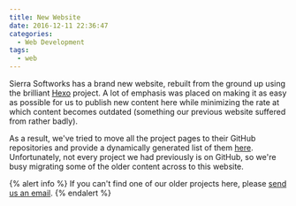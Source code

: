 ```yaml
---
title: New Website
date: 2016-12-11 22:36:47
categories:
  - Web Development
tags:
  - web
---
```

Sierra Softworks has a brand new website, rebuilt from the ground up using the
brilliant [Hexo][hexo] project. A lot of emphasis was placed on making it as
easy as possible for us to publish new content here while minimizing the rate
at which content becomes outdated (something our previous website suffered
from rather badly).

As a result, we've tried to move all the project pages to their GitHub repositories
and provide a dynamically generated list of them [here](/projects/). Unfortunately,
not every project we had previously is on GitHub, so we're busy migrating some
of the older content across to this website.

{% alert info %}
If you can't find one of our older projects here, please
[send us an email](mailto:contact@sierrasoftworks.com).
{% endalert %}

[hexo]: https://hexo.io